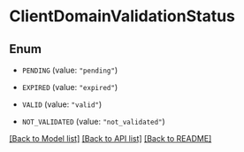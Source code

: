 # ClientDomainValidationStatus

## Enum


* `PENDING` (value: `"pending"`)

* `EXPIRED` (value: `"expired"`)

* `VALID` (value: `"valid"`)

* `NOT_VALIDATED` (value: `"not_validated"`)


[[Back to Model list]](../README.md#documentation-for-models) [[Back to API list]](../README.md#documentation-for-api-endpoints) [[Back to README]](../README.md)


